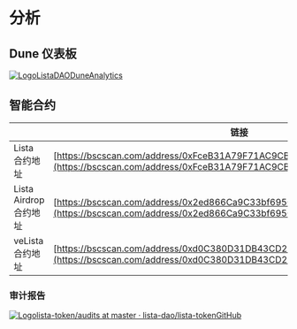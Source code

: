 # 分析

## Dune 仪表板 <a href="#dune-dashboard" id="dune-dashboard"></a>

[<img src="https://dune.com/assets/glyph-1024w.png" alt="Logo" data-size="line">ListaDAODuneAnalytics](https://dune.com/lista/listadao)

## 智能合约 <a href="#contracts" id="contracts"></a>

|                                | 链接                                                                                                                                             |
| ------------------------------ | ------------------------------------------------------------------------------------------------------------------------------------------------ |
| Lista 合约地址                 | [https://bscscan.com/address/0xFceB31A79F71AC9CBDCF853519c1b12D379EdC46](https://bscscan.com/address/0xFceB31A79F71AC9CBDCF853519c1b12D379EdC46) |
| Lista Airdrop 合约地址 | [https://bscscan.com/address/0x2ed866Ca9C33bf695C78af222d61Bd4D9cB558d3](https://bscscan.com/address/0x2ed866Ca9C33bf695C78af222d61Bd4D9cB558d3) |
| veLista 合约地址       | [https://bscscan.com/address/0xd0C380D31DB43CD291E2bbE2Da2fD6dc877b87b3](https://bscscan.com/address/0xd0C380D31DB43CD291E2bbE2Da2fD6dc877b87b3) |

### 审计报告 <a href="#audit-reports" id="audit-reports"></a>

[<img src="https://github.com/fluidicon.png" alt="Logo" data-size="line">lista-token/audits at master · lista-dao/lista-tokenGitHub](https://github.com/lista-dao/lista-token/tree/master/audits)